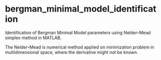 # bergman_minimal_model_identification

Identification of Bergman Minimal Model parameters using Nelder–Mead simplex method in MATLAB. 

The Nelder–Mead is numerical method applied on minimization problem in multidimensional space, where the derivative might not be known.

